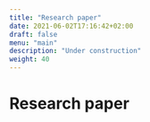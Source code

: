 ```yaml
---
title: "Research paper"
date: 2021-06-02T17:16:42+02:00
draft: false
menu: "main"
description: "Under construction"
weight: 40
---
```


# Research paper